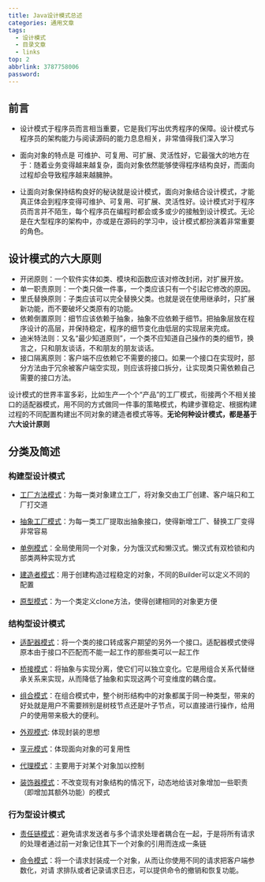 ```yaml
---
title: Java设计模式总述
categories: 通用文章
tags:
  - 设计模式
  - 目录文章
  - links
top: 2
abbrlink: 3787758006
password:
---
```


## 前言

- 设计模式于程序员而言相当重要，它是我们写出优秀程序的保障。设计模式与程序员的架构能力与阅读源码的能力息息相关，非常值得我们深入学习

<!--more-->

- 面向对象的特点是 可维护、可复用、可扩展、灵活性好，它最强大的地方在于：随着业务变得越来越复杂，面向对象依然能够使得程序结构良好，而面向过程却会导致程序越来越臃肿。

- 让面向对象保持结构良好的秘诀就是设计模式，面向对象结合设计模式，才能真正体会到程序变得可维护、可复用、可扩展、灵活性好。设计模式对于程序员而言并不陌生，每个程序员在编程时都会或多或少的接触到设计模式。无论是在大型程序的架构中，亦或是在源码的学习中，设计模式都扮演着非常重要的角色。


## 设计模式的六大原则

- 开闭原则：一个软件实体如类、模块和函数应该对修改封闭，对扩展开放。
- 单一职责原则：一个类只做一件事，一个类应该只有一个引起它修改的原因。
- 里氏替换原则：子类应该可以完全替换父类。也就是说在使用继承时，只扩展新功能，而不要破坏父类原有的功能。
- 依赖倒置原则：细节应该依赖于抽象，抽象不应依赖于细节。把抽象层放在程序设计的高层，并保持稳定，程序的细节变化由低层的实现层来完成。
- 迪米特法则：又名“最少知道原则”，一个类不应知道自己操作的类的细节，换言之，只和朋友谈话，不和朋友的朋友谈话。
- 接口隔离原则：客户端不应依赖它不需要的接口。如果一个接口在实现时，部分方法由于冗余被客户端空实现，则应该将接口拆分，让实现类只需依赖自己需要的接口方法。


设计模式的世界丰富多彩，比如生产一个个“产品”的工厂模式，衔接两个不相关接口的适配器模式，用不同的方式做同一件事的策略模式，构建步骤稳定、根据构建过程的不同配置构建出不同对象的建造者模式等等。**无论何种设计模式，都是基于六大设计原则**


## 分类及简述

### 构建型设计模式

-  [工厂方法模式](https://www.jwang.cloud/jwangcloud/655849358/)：为每一类对象建立工厂，将对象交由工厂创建、客户端只和工厂打交道

- [抽象工厂模式](https://www.jwang.cloud/jwangcloud/1943064750/)：为每一类工厂提取出抽象接口，使得新增工厂、替换工厂变得非常容易
- [单例模式](https://www.jwang.cloud/jwangcloud/332919010/)：全局使用同一个对象，分为饿汉式和懒汉式。懒汉式有双检锁和内部类两种实现方式
- [建造者模式](https://www.jwang.cloud/jwangcloud/2797841629/)：用于创建构造过程稳定的对象，不同的Builder可以定义不同的配置
- [原型模式](https://www.jwang.cloud/jwangcloud/1933872641/)：为一个类定义clone方法，使得创建相同的对象更方便

### 结构型设计模式

- [适配器模式](https://www.jwang.cloud/jwangcloud/3511050084/)：将一个类的接口转成客户期望的另外一个接口。适配器模式使得原本由于接口不匹配而不能一起工作的那些类可以一起工作

- [桥接模式](https://www.jwang.cloud/jwangcloud/3532680722/)：将抽象与实现分离，使它们可以独立变化。它是用组合关系代替继承关系来实现，从而降低了抽象和实现这两个可变维度的耦合度。
- [组合模式](https://www.jwang.cloud/jwangcloud/2368099213/)：在组合模式中，整个树形结构中的对象都属于同一种类型，带来的好处就是用户不需要辨别是树枝节点还是叶子节点，可以直接进行操作，给用户的使用带来极大的便利。
- [外观模式](https://www.jwang.cloud/jwangcloud/2786812680/): 体现封装的思想
- [享元模式](https://www.jwang.cloud/jwangcloud/3950356185/)：体现面向对象的可复用性
- [代理模式](https://www.jwang.cloud/jwangcloud/1059511123/)：主要用于对某个对象加以控制
- [装饰器模式](https://www.jwang.cloud/jwangcloud/3531296007/)：不改变现有对象结构的情况下，动态地给该对象增加一些职责（即增加其额外功能）的模式

### 行为型设计模式


- [责任链模式](https://www.jwang.cloud/jwangcloud/1556789970/)：避免请求发送者与多个请求处理者耦合在一起，于是将所有请求的处理者通过前一对象记住其下一个对象的引用而连成一条链

- [命令模式](https://www.jwang.cloud/jwangcloud/4030613938/)：将一个请求封装成一个对象，从而让你使用不同的请求把客户端参数化，对请 求排队或者记录请求日志，可以提供命令的撤销和恢复功能。